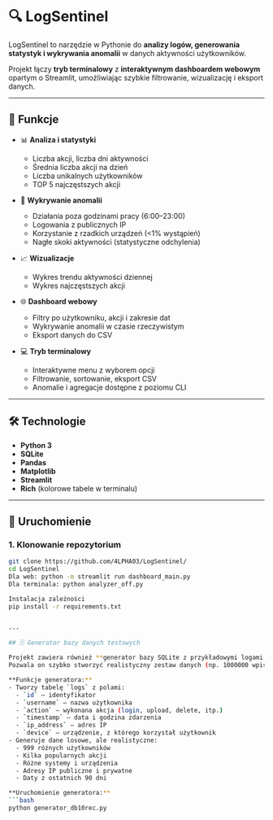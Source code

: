 # 🔍 LogSentinel

LogSentinel to narzędzie w Pythonie do **analizy logów, generowania statystyk i wykrywania anomalii** w danych aktywności użytkowników.

Projekt łączy **tryb terminalowy** z **interaktywnym dashboardem webowym** opartym o Streamlit, umożliwiając szybkie filtrowanie, wizualizację i eksport danych.

---

## 📌 Funkcje

- 📊 **Analiza i statystyki**
  - Liczba akcji, liczba dni aktywności
  - Średnia liczba akcji na dzień
  - Liczba unikalnych użytkowników
  - TOP 5 najczęstszych akcji

- 🚨 **Wykrywanie anomalii**
  - Działania poza godzinami pracy (6:00–23:00)
  - Logowania z publicznych IP
  - Korzystanie z rzadkich urządzeń (<1% wystąpień)
  - Nagłe skoki aktywności (statystyczne odchylenia)

- 📈 **Wizualizacje**
  - Wykres trendu aktywności dziennej
  - Wykres najczęstszych akcji

- 🌐 **Dashboard webowy**
  - Filtry po użytkowniku, akcji i zakresie dat
  - Wykrywanie anomalii w czasie rzeczywistym
  - Eksport danych do CSV

- 💻 **Tryb terminalowy**
  - Interaktywne menu z wyborem opcji
  - Filtrowanie, sortowanie, eksport CSV
  - Anomalie i agregacje dostępne z poziomu CLI

---

## 🛠 Technologie

- **Python 3**
- **SQLite**
- **Pandas**
- **Matplotlib**
- **Streamlit**
- **Rich** (kolorowe tabele w terminalu)

---

## 🚀 Uruchomienie

### 1. Klonowanie repozytorium
```bash
git clone https://github.com/4LPHA03/LogSentinel/
cd LogSentinel
Dla web: python -m streamlit run dashboard_main.py
Dla terminala: python analyzer_off.py

Instalacja zależności
pip install -r requirements.txt


---

## 🗄 Generator bazy danych testowych

Projekt zawiera również **generator bazy SQLite z przykładowymi logami aktywności użytkowników**.  
Pozwala on szybko stworzyć realistyczny zestaw danych (np. 1000000 wpisów) do testów i prezentacji.

**Funkcje generatora:**
- Tworzy tabelę `logs` z polami:
  - `id` – identyfikator
  - `username` – nazwa użytkownika
  - `action` – wykonana akcja (login, upload, delete, itp.)
  - `timestamp` – data i godzina zdarzenia
  - `ip_address` – adres IP
  - `device` – urządzenie, z którego korzystał użytkownik
- Generuje dane losowe, ale realistyczne:
  - 999 różnych użytkowników
  - Kilka popularnych akcji
  - Różne systemy i urządzenia
  - Adresy IP publiczne i prywatne
  - Daty z ostatnich 90 dni

**Uruchomienie generatora:**
```bash
python generator_db10rec.py
